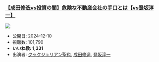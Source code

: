 ### [【成田修造vs投資の闇】危険な不動産会社の手口とは【vs登坂淳一】](https://www.youtube.com/watch?v=Wm39W-2ROyI)
[![](https://img.youtube.com/vi/Wm39W-2ROyI/sddefault.jpg)](https://www.youtube.com/watch?v=Wm39W-2ROyI)
-   公開日: 2024-12-10
-   視聴数: 101,790
-   **いいね数: 1,331**
-   出演者: [クックジュリアン聖也](/rehacq_fan/people/クックジュリアン聖也 "wikilink"), [成田修造](/rehacq_fan/people/成田修造 "wikilink"), [登坂淳一](/rehacq_fan/people/登坂淳一 "wikilink")
